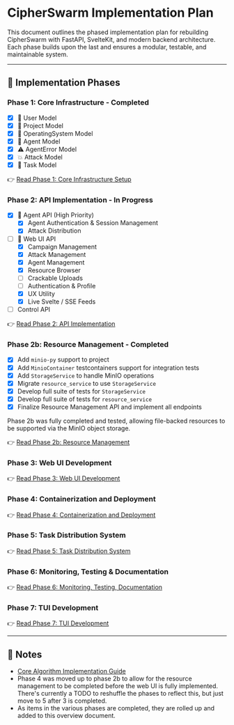 # CipherSwarm Implementation Plan

This document outlines the phased implementation plan for rebuilding CipherSwarm with FastAPI, SvelteKit, and modern backend architecture. Each phase builds upon the last and ensures a modular, testable, and maintainable system.

---

## 🚀 Implementation Phases

### Phase 1: Core Infrastructure - Completed

-   [x] 👤 User Model
-   [x] 📁 Project Model
-   [x] 🧠 OperatingSystem Model
-   [x] 🤖 Agent Model
-   [x] ⚠️ AgentError Model
-   [x] 💥 Attack Model
-   [x] 🧾 Task Model

👉 [Read Phase 1: Core Infrastructure Setup](phase-1-core-infrastructure.md)
### Phase 2: API Implementation - In Progress


-   [x] 🔐 Agent API (High Priority)
    -   [x] Agent Authentication & Session Management
    -   [x] Attack Distribution
-   [ ] 🧠 Web UI API
    -   [x] Campaign Management
    -   [x] Attack Management
    -   [x] Agent Management
    -   [x] Resource Browser
    -   [ ] Crackable Uploads
    -   [ ] Authentication & Profile
    -   [x] UX Utility
    -   [x] Live Svelte / SSE Feeds
-   [ ] Control API

👉 [Read Phase 2: API Implementation](phase-2-api-implementation.md)

### Phase 2b: Resource Management - Completed


- [x] Add `minio-py` support to project
- [x] Add `MinioContainer` testcontainers support for integration tests
- [x] Add `StorageService` to handle MinIO operations
- [x] Migrate `resource_service` to use `StorageService`
- [x] Develop full suite of tests for `StorageService`
- [x] Develop full suite of tests for `resource_service`
- [x] Finalize Resource Management API and implement all endpoints

Phase 2b was fully completed and tested, allowing file-backed resources to be supported via the MinIO object storage.

👉 [Read Phase 2b: Resource Management](phase-2b-resource-management.md)

### Phase 3: Web UI Development

👉 [Read Phase 3: Web UI Development](phase-3-web-ui.md)

### Phase 4: Containerization and Deployment

👉 [Read Phase 4: Containerization and Deployment](phase-4-containerization-deployment.md)

### Phase 5: Task Distribution System

👉 [Read Phase 5: Task Distribution System](phase-5-task-distribution.md)

### Phase 6: Monitoring, Testing & Documentation

👉 [Read Phase 6: Monitoring, Testing, Documentation](phase-6-monitoring-testing-documentation.md)

### Phase 7: TUI Development

👉 [Read Phase 7: TUI Development](phase-7-tui-development.md)

---

## 📝 Notes

-   [Core Algorithm Implementation Guide](core_algorithm_implementation_guide.md)
-   Phase 4 was moved up to phase 2b to allow for the resource management to be completed before the web UI is fully implemented. There's currently a TODO to reshuffle the phases to reflect this, but just move to 5 after 3 is completed.
-   As items in the various phases are completed, they are rolled up and added to this overview document.
